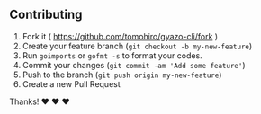 Contributing
--------------------------------------------------------------------------------

1. Fork it ( https://github.com/tomohiro/gyazo-cli/fork )
2. Create your feature branch (`git checkout -b my-new-feature`)
3. Run `goimports` or `gofmt -s` to format your codes.
4. Commit your changes (`git commit -am 'Add some feature'`)
5. Push to the branch (`git push origin my-new-feature`)
6. Create a new Pull Request

Thanks! :heart: :heart: :heart:
